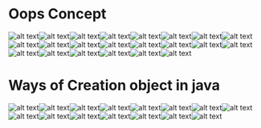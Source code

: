 # Oops Concept
![alt text](image-124.png)![alt text](image-125.png)![alt text](image-126.png)![alt text](image-127.png)![alt text](image-128.png)![alt text](image-129.png)![alt text](image-130.png)![alt text](image-131.png)![alt text](image-132.png)![alt text](image-133.png)![alt text](image-134.png)![alt text](image-135.png)![alt text](image-136.png)![alt text](image-137.png)![alt text](image-138.png)![alt text](image-139.png)![alt text](image-140.png)![alt text](image-141.png)![alt text](image-142.png)![alt text](image-143.png)![alt text](image-144.png)![alt text](image-145.png)
# Ways of Creation object in java
![alt text](image-146.png)![alt text](image-147.png)![alt text](image-148.png)![alt text](image-149.png)![alt text](image-150.png)![alt text](image-151.png)![alt text](image-152.png)![alt text](image-153.png)![alt text](image-154.png)![alt text](image-155.png)![alt text](image-156.png)![alt text](image-157.png)![alt text](image-158.png)![alt text](image-159.png)![alt text](image-160.png)
